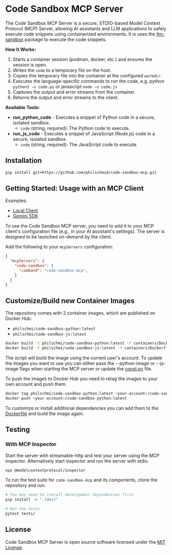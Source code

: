 # Code Sandbox MCP Server

The Code Sandbox MCP Server is a secure, STDIO-based Model Context Protocol (MCP) Server, allowing AI assistants and LLM applications to safely execute code snippets using containerized environments. It is uses the [llm-sandbox](https://github.com/vndee/llm-sandbox) package to execute the code snippets. 

**How It Works:**
1. Starts a container session (podman, docker, etc.) and ensures the session is open.
2. Writes the `code` to a temporary file on the host.
3. Copies this temporary file into the container at the configured `workdir`.
4. Executes the language-specific commands to run the code, e.g. python `python3 -u code.py` or javascript `node -u code.js`
5. Captures the output and error streams from the container.
6. Returns the output and error streams to the client.

**Available Tools:**
- **run_python_code** - Executes a snippet of Python code in a secure, isolated sandbox.
  - `code` (string, required): The Python code to execute.
- **run_js_code** - Executes a snippet of JavaScript (Node.js) code in a secure, isolated sandbox.
  - `code` (string, required): The JavaScript code to execute.

## Installation

```bash
pip install git+https://github.com/philschmid/code-sandbox-mcp.git
```

## Getting Started: Usage with an MCP Client

Examples:
- [Local Client](./examples/test_local_client.py)
- [Gemini SDK](./examples/test_gemini.py)

To use the Code Sandbox MCP server, you need to add it to your MCP client's configuration file (e.g., in your AI assistant's settings). The server is designed to be launched on-demand by the client.

Add the following to your `mcpServers` configuration:

```json
{
  "mcpServers": {
    "code-sandbox": {
      "command": "code-sandbox-mcp",
    }
  }
}
```

## Customize/Build new Container Images

The repository comes with 2 container images, which are published on Docker Hub:

- `philschmi/code-sandbox-python:latest`
- `philschmi/code-sandbox-js:latest`

```bash
docker build -t philschmi/code-sandbox-python:latest -f containers/Dockerfile.python .
docker build -t philschmi/code-sandbox-js:latest -f containers/Dockerfile.nodejs .
```

The script will build the image using the current user's account. To update the images you want to use you can either pass the --python-image or --js-image flags when starting the MCP server or update the [const.py](./src//code_sandbox_mcp/const.py) file. 

To push the images to Docker Hub you need to retag the images to your own account and push them.

```bash
docker tag philschmi/code-sandbox-python:latest <your-account>/code-sandbox-python:latest
docker push <your-account>/code-sandbox-python:latest
```

To customize or install additional dependencies you can add them to the [Dockerfile](./Dockerfile) and build the image again. 


## Testing

### With MCP Inspector
Start the server with streamable-http and test your server using the MCP inspector. Alternatively start inspector and run the server with stdio.

```bash
npx @modelcontextprotocol/inspector
```

To run the test suite for `code-sandbox-mcp` and its components, clone the repository and run:

```bash
# You may need to install development dependencies first
pip install -e ".[dev]"

# Run the tests
pytest tests/
```

## License

Code Sandbox MCP Server is open source software licensed under the [MIT License](https://github.com/vndee/llm-sandbox/blob/main/LICENSE).